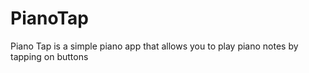 # PianoTap
Piano Tap is a simple piano app that allows you to play piano notes by tapping on buttons
